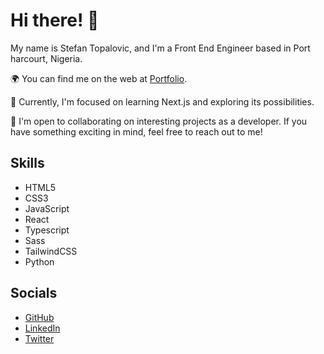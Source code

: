 # Hi there! 👋

My name is Stefan Topalovic, and I'm a Front End Engineer based in Port harcourt, Nigeria. 

🌍  You can find me on the web at [Portfolio](https://johnnyekparam.vercel.app/).

🧠  Currently, I'm focused on learning Next.js and exploring its possibilities.

🤝  I'm open to collaborating on interesting projects as a developer. If you have something exciting in mind, feel free to reach out to me!

## Skills

- HTML5
- CSS3
- JavaScript
- React
- Typescript
- Sass
- TailwindCSS
- Python

## Socials

- [GitHub](https://github.com/cyber-jev)
- [LinkedIn](https://www.linkedin.com/in/johnny-ekparam-93a1b2124/)
- [Twitter](https://twitter.com/cyber_jev)
